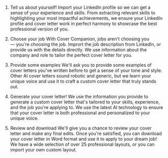 1. Tell us about yourself!
Import your LinkedIn profile so we can get a sense of your experience and skills. From extracting relevant skills to highlighting your most impactful achievements, we ensure your LinkedIn profile and cover letter work in perfect harmony to showcase the best professional version of you.

2. Choose your job
With Cover Companion, jobs aren't choosing you — you're choosing the job. Imprort the job description from LinkedIn, or provide us with the details directly. We use information about the company and role to tailor the perfect cover letter for you.

3. Provide some examples
We'll ask you to provide some examples of cover letters you've written before to get a sense of your tone and style. Other AI cover letters sound robotic and generic, but we learn your unique voice and use it to craft a custom cover letter that truly stands out.

4. Generate your cover letter!
We use the information you provide to generate a custom cover letter that's tailored to your skills, experience, and the job you're applying to. We use the latest AI technology to ensure that your cover letter is both professional and personalized to your unique voice. 

5. Review and download
We'll give you a chance to review your cover letter and make any final edits. Once you're satisfied, you can download your cover letter in Word format and use it to apply to your dream job! We have a wide selection of over 25 professional layouts, or you can import your own custom layout. 
